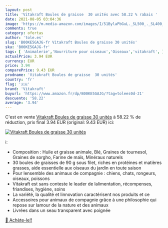 ```yaml
---
layout: post
title: 'Vitakraft Boules de graisse  30 unités avec 58.22 % rabais '
date: 2021-08-05 03:04:36
image: 'https://m.media-amazon.com/images/I/51BylaPbGuL._SL500_._SL400_.jpg'
comments: true
category: ofertas
author: 'tole.es'
slug: 'B00KE5GAJG-fr Vitakraft Boules de graisse 30 unités'
sku: 'B00KE5GAJG-fr'
tags: [ 'Animalerie','Nourriture pour oiseaux','Oiseaux','vitakraft', ]
actualPrice: 3.94 EUR
currency: EUR
price: 3.94
comparePrice: 9.43 EUR
prodname: 'Vitakraft Boules de graisse  30 unités'
country: 'fr'
flag: '🇫🇷'
brand: 'Vitakraft'
buyurl: 'https://www.amazon.fr/dp/B00KE5GAJG/?tag=tolees0d-21'
descuento: '58.22'
average: '3.94'
---
```


C'est en vente [Vitakraft Boules de graisse  30 unités](https://www.amazon.fr/dp/B00KE5GAJG/?tag=tolees0d-21)  à  58.22 % de réduction, prix final  3.94 EUR (original: 9.43 EUR) ici:

[![Vitakraft Boules de graisse  30 unités](https://m.media-amazon.com/images/I/51BylaPbGuL._SL500_._SL400_.jpg)](https://www.amazon.fr/dp/B00KE5GAJG/?tag=tolees0d-21)

ℹ️:

- Composition : Huile et graisse animale, Blé, Graines de tournesol, Graines de sorgho, Farine de maïs, Minéraux naturels
- 30 boules de graisses de 90 g sous filet, riches en protéines et matières grasses, aide essentielle aux oiseaux du jardin en toute saison
- Pour lensemble des animaux de compagnie : chiens, chats, rongeurs, oiseaux, poissons
- Vitakraft est sans conteste le leader de lalimentation, récompenses, friandises, hygiène, soins
- La variété, la qualité et linnovation caractérisent nos produits et ce
- Accessoires pour animaux de compagnie grâce à une philosophie qui repose sur lamour de la nature et des animaux
- Livrées dans un seau transparent avec poignée

[🛒 Achète-le!!](https://www.amazon.fr/dp/B00KE5GAJG/?tag=tolees0d-21)
